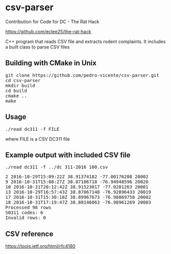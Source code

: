# csv-parser
Contribution for Code for DC - The Rat Hack

https://github.com/eclee25/the-rat-hack

C++ program that reads CSV file and extracts rodent complaints.
It includes a built class to parse CSV files

Building with CMake in Unix
------------
<pre>
git clone https://github.com/pedro-vicente/csv-parser.git
cd csv-parser
mkdir build
cd build
cmake ..
make
</pre>

Usage
------------
<pre>
./read_dc311 -f FILE
</pre>

where FILE is a CSV DC311 file

Example output with included CSV file
------------
<pre>
./read_dc311 -f ../dc_311-2016_100.csv
</pre>

<pre>
2 2016-10-29T15:09:22Z 38.91374182 -77.00176208 20002
9 2016-10-31T15:08:27Z 38.87106718 -76.94948596 20020
10 2016-10-31T20:12:42Z 38.91523017 -77.0201263 20001
13 2016-10-29T16:57:43Z 38.87867148 -76.92896433 20019
17 2016-10-31T15:30:18Z 38.89967673 -76.98869758 20002
18 2016-10-31T17:19:47Z 38.88146063 -76.98961269 20003
Processed 98 rows
S0311 codes: 6
Invalid rows: 0
</pre>


CSV reference
------------

https://tools.ietf.org/html/rfc4180


